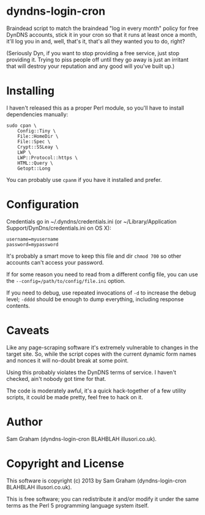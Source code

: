 dyndns-login-cron
=================

Braindead script to match the braindead "log in every month" policy for free DynDNS accounts, stick it in your cron so that it runs at least once a month, it'll log you in and, well, that's it, that's all they wanted you to do, right?

(Seriously Dyn, if you want to stop providing a free service, just stop providing it. Trying to piss people off until they go away is just an irritant that will destroy your reputation and any good will you've built up.)

Installing
==========

I haven't released this as a proper Perl module, so you'll have to install dependencies manually:

    sudo cpan \
        Config::Tiny \
        File::HomeDir \
        File::Spec \
        Crypt::SSLeay \
        LWP \
        LWP::Protocol::https \
        HTML::Query \
        Getopt::Long

You can probably use `cpanm` if you have it installed and prefer.

Configuration
=============

Credentials go in ~/.dyndns/credentials.ini (or ~/Library/Application Support/DynDns/credentials.ini on OS X):

    username=myusername
    password=mypassword

It's probably a smart move to keep this file and dir `chmod 700` so other accounts can't access your password.

If for some reason you need to read from a different config file, you can use the `--config=/path/to/config/file.ini` option.

If you need to debug, use repeated invocations of `-d` to increase the debug level; `-dddd` should be enough to dump everything, including response contents.

Caveats
=======

Like any page-scraping software it's extremely vulnerable to changes in the target site. So, while the script copes with the current dynamic form names and nonces it will no-doubt break at some point.

Using this probably violates the DynDNS terms of service. I haven't checked, ain't nobody got time for that.

The code is moderately awful, it's a quick hack-together of a few utility scripts, it could be made pretty, feel free to hack on it.

Author
======

Sam Graham (dyndns-login-cron BLAHBLAH illusori.co.uk).

Copyright and License
=====================

This software is copyright (c) 2013 by Sam Graham (dyndns-login-cron BLAHBLAH illusori.co.uk).

This is free software; you can redistribute it and/or modify it under
the same terms as the Perl 5 programming language system itself.
